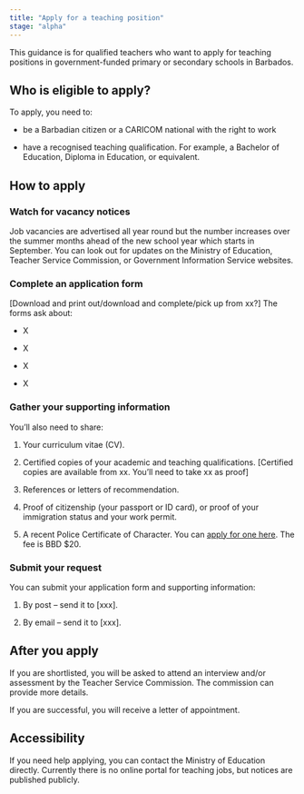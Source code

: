 ```yaml
---
title: "Apply for a teaching position"
stage: "alpha"
---
```


This guidance is for qualified teachers who want to apply for teaching positions in government-funded primary or secondary schools in Barbados.

## Who is eligible to apply?

To apply, you need to:  

- be a Barbadian citizen or a CARICOM national with the right to work

- have a recognised teaching qualification. For example, a Bachelor of Education, Diploma in Education, or equivalent. 

## How to apply

### Watch for vacancy notices

Job vacancies are advertised all year round but the number increases over the summer months ahead of the new school year which starts in September. You can look out for updates on the Ministry of Education, Teacher Service Commission, or Government Information Service websites.

### Complete an application form

\[Download and print out/download and complete/pick up from xx?] The forms ask about:

- X

- X

- X

- X


### Gather your supporting information 

You’ll also need to share:  

1. Your curriculum vitae (CV).

2. Certified copies of your academic and teaching qualifications. \[Certified copies are available from xx. You’ll need to take xx as proof]

3. References or letters of recommendation.

4. Proof of citizenship (your passport or ID card), or proof of your immigration status and your work permit.

5. A recent Police Certificate of Character. You can [apply for one here](https://forms.gov.bb/CertificateOfCharacter). The fee is BBD $20. 


### Submit your request

You can submit your application form and supporting information:

1. By post – send it to \[xxx]. 

2. By email – send it to \[xxx].


## After you apply

If you are shortlisted, you will be asked to attend an interview and/or assessment by the Teacher Service Commission. The commission can provide more details.

If you are successful, you will receive a letter of appointment. 


## Accessibility

If you need help applying, you can contact the Ministry of Education directly. Currently there is no online portal for teaching jobs, but notices are published publicly.